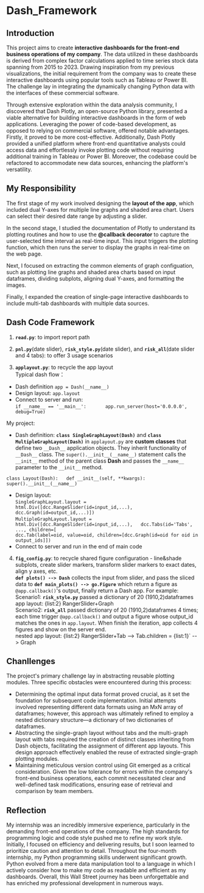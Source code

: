 # Dash_Framework
## Introduction  
This project aims to create **interactive dashboards for the front-end business operations of my company**. The data utilized in these dashboards is derived from complex factor calculations applied to time series stock data spanning from 2015 to 2023. Drawing inspiration from my previous visualizations, the initial requirement from the company was to create these interactive dashboards using popular tools such as Tableau or Power BI. The challenge lay in integrating the dynamically changing Python data with the interfaces of these commercial software.  

Through extensive exploration within the data analysis community, I discovered that Dash Plotly, an open-source Python library, presented a viable alternative for building interactive dashboards in the form of web applications.  Leveraging the power of code-based development, as opposed to relying on commercial software, offered notable advantages. Firstly, it proved to be more cost-effective. Additionally, Dash Plotly provided a unified platform where front-end quantitative analysts could access data and effortlessly invoke plotting code without requiring additional training in Tableau or Power BI. Moreover, the codebase could be refactored to accommodate new data sources, enhancing the platform's versatility.  

## My Responsibility
The first stage of my work involved designing the **layout of the app**, which included dual Y-axes for multiple line graphs and shaded area chart. Users can select their desired date range by adjusting a slider.  

In the second stage, I studied the documentation of Plotly to understand its plotting routines and how to use the **@callback decorator** to capture the user-selected time interval as real-time input. This input triggers the plotting function, which then runs the server to display the graphs in real-time on the web page.  

Next, I focused on extracting the common elements of graph configuation, such as plotting line graphs and shaded area charts based on input dataframes, dividing subplots, aligning dual Y-axes, and formatting the images.  

Finally, I expanded the creation of single-page interactive dashboards to include multi-tab dashboards with multiple data sources.  

## Dash Code Framework
1. **`read.py`**: to import report path 

2. **`pnl.py`**(date slider), **`risk_style.py`**(date slider), and **`risk_all`**(date slider and 4 tabs): to offer 3 usage scenarios  

3. **`applayout.py`**: to recycle the app layout       
Typical dash flow：   
- Dash definition `app = Dash(__name__)` 
- Design layout: `app.layout`
- Connect to server and run:    
  `if __name__ == '__main__':      
    app.run_server(host='0.0.0.0', debug=True)`  

My project:  
-  Dash definition: **`class SingleGraphLayout(Dash)`** and **`class MultipleGraphLayout(Dash)`** in `applayout.py` are **custom classes** that define two `__Dash__` application objects. They inherit functionality of `__Dash__` class. The `super().__init__(__name__)` statement calls the `__init__` method of the parent class __Dash__ and passes the `__name__` parameter to the `__init__` method.  

`class Layout(Dash):  
    def __init__(self, **kwargs):        
      super().__init__(__name__)`  
        
- Design layout:  
  `SingleGraphLayout.layout = html.Div([dcc.RangeSlider(id=input_id,...),  
                                        dcc.Graph(id=output_id,...)])`  
  `MultipleGraphLayout.layout = html.Div([dcc.RangeSlider(id=input_id,...),  
                                          dcc.Tabs(id='Tabs', ..., children=[                                            
                                          dcc.Tab(label=oid, value=oid, children=[dcc.Graph(id=oid for oid in output_ids]])`  
- Connect to server and run in the end of main code

4. **`fig_config.py`**: to recycle shared figure configuration - line&shade subplots, create slider markers, transform slider markers to exact dates, align y axes, etc.  
**`def plots() --> Dash`** collects the input from slider, and pass the sliced data to **`def main_plots() --> go.Figure`** which return a figure as  `@app.callback()`'s output, finally return a Dash app. For example:     
     Scenario1: **`risk_style.py`** passed a dictionary of 20 (1910,2)dataframes  
     app layout: {list:2} RangerSlider+Graph    
     Scenario2: **`risk_all`** passed dictionary of 20 (1910,2)dataframes 4 times; each time trigger `@app.callback()` and output a figure whose output_id matches the ones in `app.layout`. When finish the iteration, app collects 4 figures and show on the server end.  
     nested app layout: {list:2} RangerSlider+Tab --> Tab.children = {list:1}` --> Graph

## Chanllenges  
The project's primary challenge lay in abstracting reusable plotting modules. Three specific obstacles were encountered during this process:  
-  Determining the optimal input data format proved crucial, as it set the foundation for subsequent code implementation. Initial attempts involved representing different data formats using an MxN array of dataframes; however, this approach was ultimately refined to employ a nested dictionary structure—a dictionary of two dictionaries of dataframes.  
-  Abstracting the single-graph layout without tabs and the multi-graph layout with tabs required the creation of distinct classes inheriting from Dash objects, facilitating the assignment of different app layouts. This design approach effectively enabled the reuse of extracted single-graph plotting modules.  
-  Maintaining meticulous version control using Git emerged as a critical consideration. Given the low tolerance for errors within the company's front-end business operations, each commit necessitated clear and well-defined task modifications, ensuring ease of retrieval and comparison by team members.  

## Reflection    
My internship was an incredibly immersive experience, particularly in the demanding front-end operations of the company. The high standards for programming logic and code style pushed me to refine my work style. Initially, I focused on efficiency and delivering results, but I soon learned to prioritize caution and attention to detail. Throughout the four-month internship, my Python programming skills underwent significant growth. Python evolved from a mere data manipulation tool to a language in which I actively consider how to make my code as readable and efficient as my dashboards. Overall, this Wall Street journey has been unforgettable and has enriched my professional development in numerous ways.
